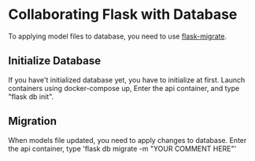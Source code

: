 # Collaborating Flask with Database

To applying model files to database, you need to use [flask-migrate](https://flask-migrate.readthedocs.io/en/latest/).

## Initialize Database

If you have't initialized database yet, you have to initialize at first.
Launch containers using docker-compose up, Enter the api container, and type "flask db init".

## Migration

When models file updated, you need to apply changes to database.
Enter the api container, type 'flask db migrate -m "YOUR COMMENT HERE"'
